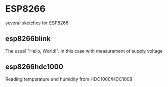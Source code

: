 # ESP8266

several sketches for ESP8266

## esp8266blink

The usual "Hello, World!". In this case with measurement of supply voltage

## esp8266hdc1000

Reading temperature and humidity from HDC1000/HDC1008
